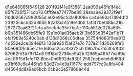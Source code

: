 d1e646065f549126
201f92f41e9f3581
2ea099a46fe1f4ec
85f8730f571ccb76
6fff9ee77477be38
28aba9e39373f9ef
9bd62567c983055d
e02e95cfd2a8008e
cc4de92af7894df2
23923cbcb32d3655
82af3cb1519e13b0
1a15f70ef48bc21b
297273aa63f21cfa
a5ecfefc35c7ba1e
110a5512e028a635
b9b351466db65fe9
19e1c01ad35aeb2f
3b653d3542af1b7f
efaf9b9e5240c0eb
d135d1068c06dfea
357544880f0ee813
4d552e2ce394e8f3
133a92015af27e7c
737a211d30269fe5
80e69f01c65ec11e
93bac2cca13372cb
09b7bc7a53bb1f03
87062fe3b797f4c6
9918cf2736ce9a2b
f2969a48577ea69d
4cc0ff15d1afef13
8bca0b6592da8301
2562dcbeeeb9d69d
a31ff69e6e446fa9
63d27e4d9a11677c
add797cc9e8fe404
d4564dd8a9ac6bcb
0cb9c2e57868a44d
